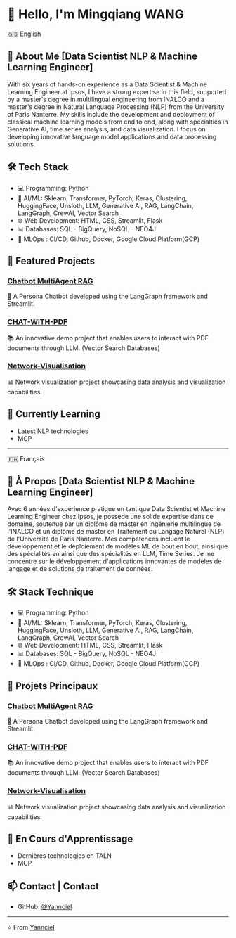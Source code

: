 # 👋 Hello, I'm Mingqiang WANG 

<summary>🇬🇧 English</summary>

## 🚀 About Me [Data Scientist NLP & Machine Learning Engineer]
With six years of hands-on experience as a Data Scientist & Machine
Learning Engineer at Ipsos, I have a strong expertise in this field, supported
by a master's degree in multilingual engineering from INALCO and a master's
degree in Natural Language Processing (NLP) from the University of Paris
Nanterre. My skills include the development and deployment of classical
machine learning models from end to end, along with specialties in
Generative AI, time series analysis, and data visualization. I focus on developing innovative language model applications and data processing solutions.

## 🛠️ Tech Stack
- 💻 Programming: Python
- 🤖 AI/ML: Sklearn, Transformer, PyTorch, Keras, Clustering, HuggingFace, Unsloth, LLM, Generative AI, RAG, LangChain, LangGraph, CrewAI, Vector Search
- 🌐 Web Development: HTML, CSS, Streamlit, Flask
- 📊 Databases: SQL - BigQuery, NoSQL - NEO4J
- 🔄 MLOps : CI/CD, Github, Docker, Google Cloud Platform(GCP)

## 🔭 Featured Projects
### [Chatbot MultiAgent RAG](https://github.com/Yannciel/DEMO-NLP-2025)
🤖 A Persona Chatbot developed using the LangGraph framework and Streamlit.

### [CHAT-WITH-PDF](https://github.com/Yannciel/CHAT-WITH-PDF)
📚 An innovative demo project that enables users to interact with PDF documents through LLM. (Vector Search Databases)

### [Network-Visualisation](https://github.com/Yannciel/Network-Visualisation)
📊 Network visualization project showcasing data analysis and visualization capabilities.

## 🌱 Currently Learning
- Latest NLP technologies
- MCP


-----

<summary>🇫🇷 Français</summary>

## 🚀 À Propos [Data Scientist NLP & Machine Learning Engineer]
Avec 6 années d'expérience pratique en tant que Data Scientist et Machine
Learning Engineer chez Ipsos, je possède une solide expertise dans ce
domaine, soutenue par un diplôme de master en ingénierie multilingue de
l'INALCO et un diplôme de master en Traitement du Langage Naturel (NLP)
de l'Université de Paris Nanterre. Mes compétences incluent le
développement et le déploiement de modèles ML de bout en bout, ainsi que
des spécialités en ainsi que des spécialités en LLM, Time Series. Je me concentre sur le développement d'applications innovantes de modèles de langage et de solutions de traitement de données.

## 🛠️ Stack Technique
- 💻 Programming: Python
- 🤖 AI/ML: Sklearn, Transformer, PyTorch, Keras, Clustering, HuggingFace, Unsloth, LLM, Generative AI, RAG, LangChain, LangGraph, CrewAI, Vector Search
- 🌐 Web Development: HTML, CSS, Streamlit, Flask
- 📊 Databases: SQL - BigQuery, NoSQL - NEO4J
- 🔄 MLOps : CI/CD, Github, Docker, Google Cloud Platform(GCP)

## 🔭 Projets Principaux

### [Chatbot MultiAgent RAG](https://github.com/Yannciel/DEMO-NLP-2025)
🤖 A Persona Chatbot developed using the LangGraph framework and Streamlit.

### [CHAT-WITH-PDF](https://github.com/Yannciel/CHAT-WITH-PDF)
📚 An innovative demo project that enables users to interact with PDF documents through LLM. (Vector Search Databases)

### [Network-Visualisation](https://github.com/Yannciel/Network-Visualisation)
📊 Network visualization project showcasing data analysis and visualization capabilities.

## 🌱 En Cours d'Apprentissage
- Dernières technologies en TALN
- MCP


## 📫 Contact | Contact 
- GitHub: [@Yannciel](https://github.com/Yannciel)

---
⭐️ From [Yannciel](https://github.com/Yannciel)
